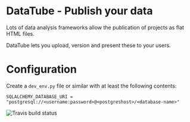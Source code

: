 # DataTube - Publish your data

Lots of data analysis frameworks allow the publication of projects as flat HTML files.

DataTube lets you upload, version and present these to your users.

# Configuration
Create a ```dev_env.py``` file or similar with at least the following contents:

```
SQLALCHEMY_DATABASE_URI = "postgresql://<username:password>@<postgreshost>/<database-name>"

```

<img src="https://travis-ci.org/dtanham/datatube.svg?branch=master" alt="Travis build status">